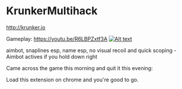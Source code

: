 # KrunkerMultihack
http://krunker.io


Gameplay: https://youtu.be/R6LBPZxtf3A
[![Alt text](https://github.com/hrt/KrunkerMultihack/blob/master/screenshot.png?raw=true)](https://www.youtube.com/watch?v=Fvmn3Obuelo)

aimbot, snaplines esp, name esp, no visual recoil and quick scoping - Aimbot actives if you hold down right


Came across the game this morning and quit it this evening: 


Load this extension on chrome and you're good to go.
